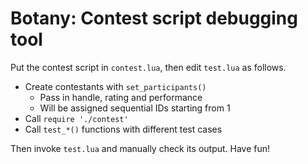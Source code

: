 # Botany: Contest script debugging tool

Put the contest script in `contest.lua`, then edit `test.lua` as follows.

- Create contestants with `set_participants()`
    - Pass in handle, rating and performance
    - Will be assigned sequential IDs starting from 1
- Call `require './contest'`
- Call `test_*()` functions with different test cases

Then invoke `test.lua` and manually check its output. Have fun!
